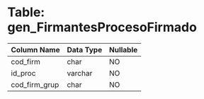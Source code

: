 # Table: gen_FirmantesProcesoFirmado

| Column Name | Data Type | Nullable |
|-------------|-----------|----------|
| cod_firm | char | NO |
| id_proc | varchar | NO |
| cod_firm_grup | char | NO |
